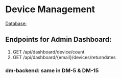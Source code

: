 # Device Management

[Database:](https://github.com/KhushiSarkari/db-schema)

## Endpoints for Admin Dashboard:

1. GET /api/dashboard/device/count
2. GET /api/dashboard/{email}/devices/returndates

### dm-backend: same in DM-5 & DM-15

